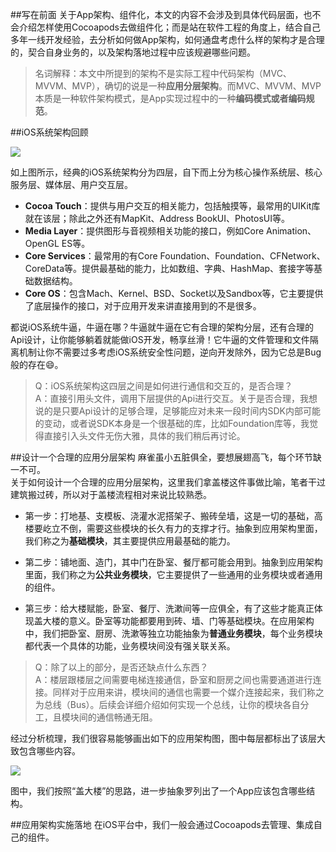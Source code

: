 ##写在前面
关于App架构、组件化，本文的内容不会涉及到具体代码层面，也不会介绍怎样使用Cocoapods去做组件化；而是站在软件工程的角度上，结合自己多年一线开发经验，去分析如何做App架构，如何通盘考虑什么样的架构才是合理的，契合自身业务的，以及架构落地过程中应该规避哪些问题。

>名词解释：本文中所提到的架构不是实际工程中代码架构（MVC、MVVM、MVP），确切的说是一种**应用分层架构**。而MVC、MVVM、MVP本质是一种软件架构模式，是App实现过程中的一种**编码模式或者编码规范**。

##iOS系统架构回顾

![](https://raw.githubusercontent.com/Lobster-King/AppArticles/master/Architecture/ios-architecture.png)

如上图所示，经典的iOS系统架构分为四层，自下而上分为核心操作系统层、核心服务层、媒体层、用户交互层。

* **Cocoa Touch**：提供与用户交互的相关能力，包括触摸等，最常用的UIKit库就在该层；除此之外还有MapKit、Address BookUI、PhotosUI等。
* **Media Layer**：提供图形与音视频相关功能的接口，例如Core Animation、OpenGL ES等。
* **Core Services**：最常用的有Core Foundation、Foundation、CFNetwork、CoreData等。提供最基础的能力，比如数组、字典、HashMap、套接字等基础数据结构。
* **Core OS**：包含Mach、Kernel、BSD、Socket以及Sandbox等，它主要提供了底层操作的接口，对于应用开发来讲直接用到的不是很多。

都说iOS系统牛逼，牛逼在哪？牛逼就牛逼在它有合理的架构分层，还有合理的Api设计，让你能够躺着就能做iOS开发，畅享丝滑！它牛逼的文件管理和文件隔离机制让你不需要过多考虑iOS系统安全性问题，逆向开发除外，因为它总是Bug般的存在😄。

>Q：iOS系统架构这四层之间是如何进行通信和交互的，是否合理？  
>A：直接引用头文件，调用下层提供的Api进行交互。关于是否合理，我想说的是只要Api设计的足够合理，足够能应对未来一段时间内SDK内部可能的变动，或者说SDK本身是一个很基础的库，比如Foundation库等，我觉得直接引入头文件无伤大雅，具体的我们稍后再讨论。


##设计一个合理的应用分层架构
麻雀虽小五脏俱全，要想展翅高飞，每个环节缺一不可。  
关于如何设计一个合理的应用分层架构，这里我们拿盖楼这件事做比喻，笔者干过建筑搬过砖，所以对于盖楼流程相对来说比较熟悉。

* 第一步：打地基、支模板、浇灌水泥搭架子、搬砖垒墙，这是一切的基础，高楼要屹立不倒，需要这些模块的长久有力的支撑才行。抽象到应用架构里面，我们称之为**基础模块**，其主要提供应用最基础的能力。


* 第二步：铺地面、造门，其中门在卧室、餐厅都可能会用到。抽象到应用架构里面，我们称之为**公共业务模块**，它主要提供了一些通用的业务模块或者通用的组件。


* 第三步：给大楼赋能，卧室、餐厅、洗漱间等一应俱全，有了这些才能真正体现盖大楼的意义。卧室等功能都要用到砖、墙、门等基础模块。在应用架构中，我们把卧室、厨房、洗漱等独立功能抽象为**普通业务模块**，每个业务模块都代表一个具体的功能，业务模块间没有强关联关系。

>Q：除了以上的部分，是否还缺点什么东西？  
>A：楼层跟楼层之间需要电梯连接通信，卧室和厨房之间也需要通道进行连接。同样对于应用来讲，模块间的通信也需要一个媒介连接起来，我们称之为总线（Bus）。后续会详细介绍如何实现一个总线，让你的模块各自分工，且模块间的通信畅通无阻。


经过分析梳理，我们很容易能够画出如下的应用架构图，图中每层都标出了该层大致包含哪些内容。

![](https://raw.githubusercontent.com/Lobster-King/AppArticles/master/Architecture/app-architecture.png)

图中，我们按照“盖大楼”的思路，进一步抽象罗列出了一个App应该包含哪些结构。

##应用架构实施落地
在iOS平台中，我们一般会通过Cocoapods去管理、集成自己的组件。








